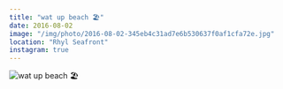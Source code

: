 ```yaml
---
title: "wat up beach 🏖"
date: 2016-08-02
image: "/img/photo/2016-08-02-345eb4c31ad7e6b530637f0af1cfa72e.jpg"
location: "Rhyl Seafront"
instagram: true
---
```


![wat up beach 🏖](/img/photo/2016-08-02-345eb4c31ad7e6b530637f0af1cfa72e.jpg)
